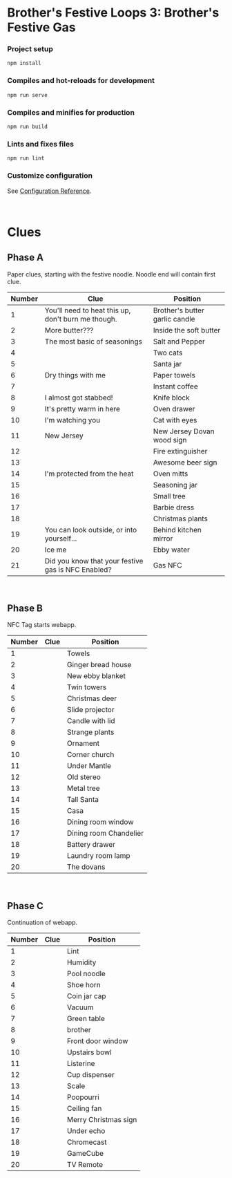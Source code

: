 # Brother's Festive Loops 3: Brother's Festive Gas

### Project setup
```
npm install
```

### Compiles and hot-reloads for development
```
npm run serve
```

### Compiles and minifies for production
```
npm run build
```

### Lints and fixes files
```
npm run lint
```

### Customize configuration
See [Configuration Reference](https://cli.vuejs.org/config/).

<br/>

# Clues

## Phase A

Paper clues, starting with the festive noodle. Noodle end will contain first clue.

|Number|Clue|Position|
|------|----|--------|
|1|You'll need to heat this up, don't burn me though.|Brother's butter garlic candle|
|2|More butter???|Inside the soft butter|
|3|The most basic of seasonings|Salt and Pepper|
|4||Two cats|
|5||Santa jar|
|6|Dry things with me|Paper towels|
|7||Instant coffee|
|8|I almost got stabbed!|Knife block|
|9|It's pretty warm in here|Oven drawer|
|10|I'm watching you|Cat with eyes|
|11|New Jersey|New Jersey Dovan wood sign|
|12||Fire extinguisher|
|13||Awesome beer sign|
|14|I'm protected from the heat|Oven mitts|
|15||Seasoning jar|
|16||Small tree|
|17||Barbie dress|
|18||Christmas plants|
|19|You can look outside, or into yourself...|Behind kitchen mirror|
|20|Ice me|Ebby water|
|21|Did you know that your festive gas is NFC Enabled?|Gas NFC|

<br/>

## Phase B

NFC Tag starts webapp.

|Number|Clue|Position|
|------|----|--------|
|1||Towels|
|2||Ginger bread house|
|3||New ebby blanket|
|4||Twin towers|
|5||Christmas deer|
|6||Slide projector|
|7||Candle with lid|
|8||Strange plants|
|9||Ornament|
|10||Corner church|
|11||Under Mantle|
|12||Old stereo|
|13||Metal tree|
|14||Tall Santa|
|15||Casa|
|16||Dining room window|
|17||Dining room Chandelier|
|18||Battery drawer|
|19||Laundry room lamp|
|20||The dovans|

<br/>

## Phase C

Continuation of webapp.

|Number|Clue|Position|
|------|----|--------|
|1||Lint|
|2||Humidity|
|3||Pool noodle|
|4||Shoe horn|
|5||Coin jar cap|
|6||Vacuum|
|7||Green table|
|8||brother|
|9||Front door window|
|10||Upstairs bowl|
|11||Listerine|
|12||Cup dispenser|
|13||Scale|
|14||Poopourri|
|15||Ceiling fan|
|16||Merry Christmas sign|
|17||Under echo|
|18||Chromecast|
|19||GameCube|
|20||TV Remote|